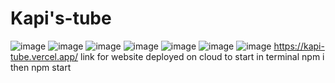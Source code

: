 # Kapi's-tube

![image](https://user-images.githubusercontent.com/95988187/228392226-d3efdf9c-b271-4707-a8fe-a40fbd5bc7fc.png)
![image](https://user-images.githubusercontent.com/95988187/228392280-76b2d4f2-1c2f-4187-9bc9-0517851b3841.png)
![image](https://user-images.githubusercontent.com/95988187/228392352-5b04c5ca-09a6-4fd8-9080-c1f95bc0f828.png)
![image](https://user-images.githubusercontent.com/95988187/228392444-3fde33d2-4e16-4aa6-95e0-290f4e55d750.png)
![image](https://user-images.githubusercontent.com/95988187/228392497-8fbafa05-d257-4bcc-8a04-9e521a14e602.png)
![image](https://user-images.githubusercontent.com/95988187/228392542-5b4d3f9e-1348-41d7-ac6e-15c75492a1f4.png)
![image](https://user-images.githubusercontent.com/95988187/228392593-d91b89b9-bdb9-4ea2-9506-b46030b6bc95.png)
https://kapi-tube.vercel.app/
link for website deployed on cloud
to start 
in terminal npm i 
then
npm start
